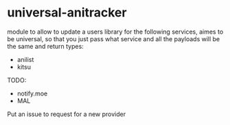 # universal-anitracker
module to allow to update a users library for the following services, aimes to be universal, so that you just pass what service and all the payloads will be the same and return types:
* anilist
* kitsu


TODO:
* notify.moe
* MAL

Put an issue to request for a new provider
